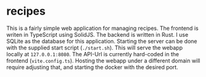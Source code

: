# recipes
This is a fairly simple web application for managing recipes. The frontend is writen in TypeScript using SolidJS. The backend is written in Rust.
I use SQLite as the database for this application. Starting the server can be done with the supplied start script (`./start.sh`). 
This will serve the webapp locally at `127.0.0.1:8080`. The API-Url is currently hard-coded in the frontend (`vite.config.ts`). 
Hosting the webapp under a different domain will require adjusting that, and starting the docker with the desired port.